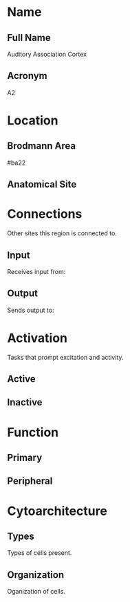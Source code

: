 # Name

## Full Name
Auditory Association Cortex

## Acronym
A2

# Location

## Brodmann Area
#ba22

## Anatomical Site


# Connections
Other sites this region is connected to.

## Input
Receives input from:

## Output
Sends output to:

# Activation
Tasks that prompt excitation and activity.

## Active

## Inactive

# Function

## Primary

## Peripheral

# Cytoarchitecture

## Types
Types of cells present.

## Organization
Oganization of cells.
